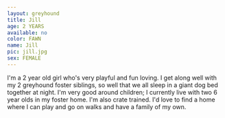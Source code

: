 ```yaml
---
layout: greyhound
title: Jill
age: 2 YEARS
available: no
color: FAWN
name: Jill
pic: jill.jpg
sex: FEMALE
---
```


I'm a 2 year old girl who's very playful and fun loving. I get along well with my 2 greyhound foster siblings, so well that we all sleep in a giant dog bed together at night. I'm very good around children; I currently live with two 6 year olds in my foster home. I'm also crate trained. I'd love to find a home where I can play and go on walks and have a family of my own.
